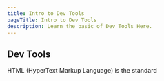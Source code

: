 ```yaml
---
title: Intro to Dev Tools
pageTitle: Intro to Dev Tools
description: Learn the basic of Dev Tools Here.
---
```

## Dev Tools

HTML (HyperText Markup Language) is the standard 


